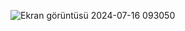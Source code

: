 ![Ekran görüntüsü 2024-07-16 093050](https://github.com/user-attachments/assets/e214d803-9231-4b81-bb02-6a3f2de0891c)
